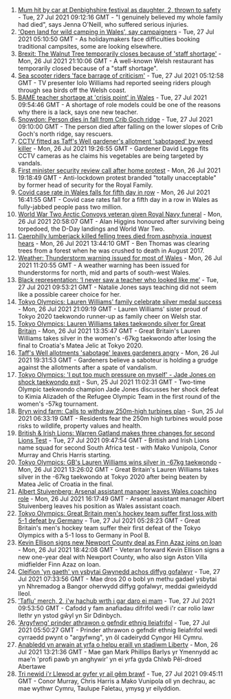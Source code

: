 1. [Mum hit by car at Denbighshire festival as daughter, 2, thrown to safety](https://www.bbc.co.uk/news/uk-wales-57979208) - Tue, 27 Jul 2021 09:12:16 GMT - "I genuinely believed my whole family had died", says Jenna O'Neill, who suffered serious injuries.
2. ['Open land for wild camping in Wales', say campaigners](https://www.bbc.co.uk/news/uk-wales-57440636) - Tue, 27 Jul 2021 05:10:50 GMT - As holidaymakers face difficulties booking traditional campsites, some are looking elsewhere.
3. [Brexit: The Walnut Tree temporarily closes because of 'staff shortage'](https://www.bbc.co.uk/news/uk-wales-57971770) - Mon, 26 Jul 2021 21:10:06 GMT - A well-known Welsh restaurant has temporarily closed because of a "staff shortage".
4. [Sea scooter riders 'face barrage of criticism'](https://www.bbc.co.uk/news/uk-wales-57973510) - Tue, 27 Jul 2021 05:12:58 GMT - TV presenter Iolo Williams had reported seeing riders plough through sea birds off the Welsh coast.
5. [BAME teacher shortage at 'crisis point' in Wales](https://www.bbc.co.uk/news/uk-wales-57978728) - Tue, 27 Jul 2021 09:54:46 GMT - A shortage of role models could be one of the reasons why there is a lack, says one new teacher.
6. [Snowdon: Person dies in fall from Crib Goch ridge](https://www.bbc.co.uk/news/uk-wales-57980961) - Tue, 27 Jul 2021 09:10:00 GMT - The person died after falling on the lower slopes of Crib Goch's north ridge, say rescuers.
7. [CCTV fitted as Taff's Well gardener's allotment 'sabotaged' by weed killer](https://www.bbc.co.uk/news/uk-wales-57968239) - Mon, 26 Jul 2021 19:26:55 GMT - Gardener David Legge fits CCTV cameras as he claims his vegetables are being targeted by vandals.
8. [First minister security review call after home protest](https://www.bbc.co.uk/news/uk-wales-57960252) - Mon, 26 Jul 2021 19:18:49 GMT - Anti-lockdown protest branded "totally unacceptable" by former head of security for the Royal Family.
9. [Covid case rate in Wales falls for fifth day in row](https://www.bbc.co.uk/news/uk-wales-57969591) - Mon, 26 Jul 2021 16:41:55 GMT - Covid case rates fall for a fifth day in a row in Wales as fully-jabbed people pass two million.
10. [World War Two Arctic Convoys veteran given Royal Navy funeral](https://www.bbc.co.uk/news/uk-wales-57976879) - Mon, 26 Jul 2021 20:58:07 GMT - Alan Higgins honoured after surviving being torpedoed, the D-Day landings and World War Two.
11. [Caerphilly lumberjack killed felling trees died from asphyxia, inquest hears](https://www.bbc.co.uk/news/uk-wales-57971422) - Mon, 26 Jul 2021 13:44:10 GMT - Ben Thomas was clearing trees from a forest when he was crushed to death in August 2017.
12. [Weather: Thunderstorm warning issued for most of Wales](https://www.bbc.co.uk/news/uk-wales-57971472) - Mon, 26 Jul 2021 11:20:55 GMT - A weather warning has been issued for thunderstorms for north, mid and parts of south-west Wales.
13. [Black representation: ‘I never saw a teacher who looked like me’](https://www.bbc.co.uk/news/uk-wales-57983960) - Tue, 27 Jul 2021 09:53:21 GMT - Natalie Jones says teaching did not seem like a possible career choice for her.
14. [Tokyo Olympics: Lauren Williams' family celebrate silver medal success](https://www.bbc.co.uk/news/uk-wales-57978726) - Mon, 26 Jul 2021 21:09:19 GMT - Lauren Williams' sister proud of Tokyo 2020 taekwondo runner-up as family cheer on Welsh star.
15. [Tokyo Olympics: Lauren Williams takes taekwondo silver for Great Britain](https://www.bbc.co.uk/sport/av/olympics/57968953) - Mon, 26 Jul 2021 13:35:47 GMT - Great Britain's Lauren Williams takes silver in the women's -67kg taekwondo after losing the final to Croatia's Matea Jelic at Tokyo 2020.
16. [Taff's Well allotments 'sabotage' leaves gardeners angry](https://www.bbc.co.uk/news/uk-wales-57976880) - Mon, 26 Jul 2021 19:31:53 GMT - Gardeners believe a saboteur is holding a grudge against the allotments after a spate of vandalism.
17. [Tokyo Olympics: 'I put too much pressure on myself' - Jade Jones on shock taekwondo exit](https://www.bbc.co.uk/sport/av/olympics/57961788) - Sun, 25 Jul 2021 11:02:31 GMT - Two-time Olympic taekwondo champion Jade Jones discusses her shock defeat to Kimia Alizadeh of the Refugee Olympic Team in the first round of the women's -57kg tournament.
18. [Bryn wind farm: Calls to withdraw 250m-high turbines plan](https://www.bbc.co.uk/news/uk-wales-57944180) - Sun, 25 Jul 2021 06:33:19 GMT - Residents fear the 250m high turbines would pose risks to wildlife, property values and health.
19. [British & Irish Lions: Warren Gatland makes three changes for second Lions Test](https://www.bbc.co.uk/sport/rugby-union/57983305) - Tue, 27 Jul 2021 09:47:54 GMT - British and Irish Lions name squad for second South Africa test - with Mako Vunipola, Conor Murray and Chris Harris starting.
20. [Tokyo Olympics: GB's Lauren Williams wins silver in -67kg taekwondo](https://www.bbc.co.uk/sport/olympics/57968427) - Mon, 26 Jul 2021 13:26:02 GMT - Great Britain's Lauren Williams takes silver in the -67kg taekwondo at Tokyo 2020 after being beaten by Matea Jelic of Croatia in the final.
21. [Albert Stuivenberg: Arsenal assistant manager leaves Wales coaching role](https://www.bbc.co.uk/sport/football/57974739) - Mon, 26 Jul 2021 16:17:49 GMT - Arsenal assistant manager Albert Stuivenberg leaves his position as Wales assistant coach.
22. [Tokyo Olympics: Great Britain men's hockey team suffer first loss with 5-1 defeat by Germany](https://www.bbc.co.uk/sport/olympics/57979876) - Tue, 27 Jul 2021 05:28:23 GMT - Great Britain's men's hockey team suffer their first defeat of the Tokyo Olympics with a 5-1 loss to Germany in Pool B.
23. [Kevin Ellison signs new Newport County deal as Finn Azaz joins on loan](https://www.bbc.co.uk/sport/football/57977091) - Mon, 26 Jul 2021 18:42:08 GMT - Veteran forward Kevin Ellison signs a new one-year deal with Newport County, who also sign Aston Villa midfielder Finn Azaz on loan.
24. [Cleifion 'yn gaeth' yn ysbytai Gwynedd achos diffyg gofalwyr](https://www.bbc.co.uk/newyddion/57941170) - Tue, 27 Jul 2021 07:33:56 GMT - Mae dros 20 o bobl yn methu gadael ysbytai yn Nhremadog a Bangor oherwydd diffyg gofalwyr, meddai gwleidydd lleol.
25. ['Taflu' merch, 2, i'w hachub wrth i gar daro ei mam](https://www.bbc.co.uk/newyddion/57981322) - Tue, 27 Jul 2021 09:53:50 GMT - Cafodd y fam anafiadau difrifol wedi i'r car rolio lawr llethr yn ystod gŵyl yn Sir Ddinbych.
26. ['Argyfwng' prinder athrawon o gefndir ethnig lleiafrifol](https://www.bbc.co.uk/newyddion/57941171) - Tue, 27 Jul 2021 05:50:27 GMT - Prinder athrawon o gefndir ethnig lleiafrifol wedi cyrraedd pwynt o "argyfwng", yn ôl cadeirydd Cyngor Hil Cymru.
27. [Anabledd yn arwain at yrfa o helpu eraill yn stadiwm Liberty](https://www.bbc.co.uk/newyddion/57916025) - Mon, 26 Jul 2021 13:21:36 GMT - Mae gan Mark Phillips Barlys yr Ymennydd ac mae'n 'profi pawb yn anghywir' yn ei yrfa gyda Chlwb Pêl-droed Abertawe
28. [Tri newid i'r Llewod ar gyfer yr ail gêm brawf](https://www.bbc.co.uk/newyddion/57983152) - Tue, 27 Jul 2021 09:45:11 GMT - Conor Murray, Chris Harris a Mako Vunipola oll yn dechrau, ac mae wythwr Cymru, Taulupe Faletau, ymysg yr eilyddion.
